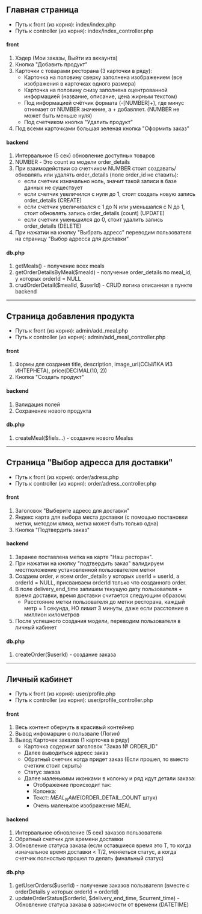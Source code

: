 ## Главная страница
- Путь к front (из корня): index/index.php
- Путь к controller (из корня): index/index_controller.php

#### front
1. Хэдер (Мои заказы, Выйти из аккаунта)
2. Кнопка "Добавить продукт"
3. Карточки с товарами ресторана (3 карточки в ряду):
    - Карточка на половину сверху заполнена изображением (все изображения в карточках одного размера)
    - Карточка на половину снизу заполнена оцентрованной информацией (название, описание, цена жирным текстом)
    - Под информацией счётчик формата (-[NUMBER]+), где минус отнимает от NUMBER значение, а + добавляет. (NUMBER не может быть меньше нуля)
    - Под счетчиком кнопка "Удалить продукт"
4. Под всеми карточками большая зеленая кнопка "Оформить заказ"

#### backend
1. Интервальное (5 сек) обновление доступных товаров
2. NUMBER - Это count из модели order_details
3. При взаимодействии со счетчиком NUMBER стоит создавать/обновлять или удалять order_details (поле order_id не ставить):
    - если счетчик изначально ноль, значит такой записи в базе данных не существует
    - если счетчик увеличился с нуля до 1, стоит создать новую запись order_details (CREATE)
    - если счетчик увеличивался с 1 до N или уменьшался с N до 1, стоит обновлять запись order_details (count) (UPDATE)
    - если счетчик уменьшился до 0, стоит удалить запись order_details (DELETE)
4. При нажатии на кнопку "Выбрать адресс" переводим пользователя на страницу "Выбор адресса для доставки"

#### db.php
1. getMeals() - получение всех meals
2. getOrderDetailsByMeal($meaId) - получение order_details по meal_id, у которых orderId = NULL
2. crudOrderDetail($mealId, $userId) - CRUD логика описанная в пункте backend

---

## Страница добавления продукта
- Путь к front (из корня): admin/add_meal.php
- Путь к controller (из корня): admin/add_meal_controller.php

#### front
1. Формы для создания title, description, image_url(ССЫЛКА ИЗ ИНТЕРНЕТА), price(DECIMAL(10, 2))
2. Кнопка "Создать продукт"

#### backend
1. Валидация полей
2. Сохранение нового продукта

#### db.php
1. createMeal($fiels...) - создание нового Mealss


---

## Страница "Выбор адресса для доставки"
- Путь к front (из корня): order/adress.php
- Путь к controller (из корня): order/adress_controller.php

#### front
1. Заголовок "Выберите адресс для доставки"
2. Яндекс карта для выбора места доставки (с помощью постановки метки, методом клика, метка может быть только одна)
3. Кнопка "Подтвердить заказ"

#### backend
1. Заранее поставлена метка на карте "Наш ресторан".
2. При нажатии на кнопку "подтвердить заказ" валидируем местположение установленной пользователем метки
3. Создаем order, и всем order_details у которых userId = userId, а orderId = NULL, присваиваем orderId только что созданного order.
4. В поле delivery_end_time запишем текущую дату пользователя + время доставки, время доставки считается следующим образом:
    - Расстояние метки пользователя до метки ресторана, каждый метр = 1 секунда, НО лимит 3 минуты, даже если расстояние в миллион километров
5. После успешного создания модели, переводим пользователя в личный кабинет

#### db.php
1. createOrder($userId) - создание заказа

---

## Личный кабинет
- Путь к front (из корня): user/profile.php
- Путь к controller (из корня): user/profile_controller.php

#### front
1. Весь контент обернуть в красивый контейнер
2. Вывод инфомарции о пользвале (Логин)
3. Вывод Карточек заказов (1 карточка в ряду)
     - Карточка содержит заголовок "Заказ № ORDER_ID"
     - Далее выводиться адресс заказ
     - Обратный счетчик когда придет заказ (Если прошел, то вместо счеткик стоит скрыть)
     - Статус заказа
     - Далее маленькими иконками в колонку и ряд идут детали заказа:
        - Отображение происходит так:
        - Колонка:
        - Текст: $MEAL_NAME ($ORDER_DETAIL_COUNT штук)
        - Очень маленькое изображение MEAL

#### backend
1. Интервальное обновление (5 сек) заказов пользователя
2. Обратный счетчик для времени доставки
3. Обновление статуса заказа (если оставшиеся время это T, то когда изначальное время доставки < T/2, меняеться статус, а когда счетчик полностью прошел то делать финальный статус)

#### db.php
1. getUserOrders($userId) - получение заказов пользвателя (вместе с orderDetails у которых orderId = orderId)
2. updateOrderStatus($orderId, $delivery_end_time, $current_time) - Обновление статуса заказа в зависимости от времени (DATETIME)
